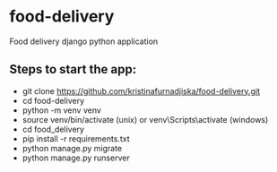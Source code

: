 # food-delivery
Food delivery django python application

## Steps to start the app:
- git clone https://github.com/kristinafurnadjiska/food-delivery.git
- cd food-delivery
- python -m venv venv
- source venv/bin/activate (unix) or venv\Scripts\activate (windows)
- cd food_delivery
- pip install -r requirements.txt
- python manage.py migrate   
- python manage.py runserver   